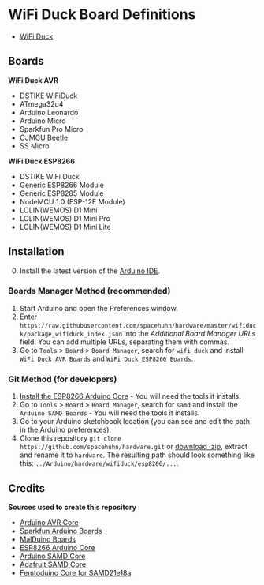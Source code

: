 # WiFi Duck Board Definitions

* [WiFi Duck](https://github.com/spacehuhn/WiFiDuck)

## Boards

**WiFi Duck AVR**
* DSTIKE WiFiDuck
* ATmega32u4
* Arduino Leonardo
* Arduino Micro
* Sparkfun Pro Micro
* CJMCU Beetle
* SS Micro

**WiFi Duck ESP8266**
* DSTIKE WiFi Duck
* Generic ESP8266 Module
* Generic ESP8285 Module
* NodeMCU 1.0 (ESP-12E Module)
* LOLIN(WEMOS) D1 Mini
* LOLIN(WEMOS) D1 Mini Pro
* LOLIN(WEMOS) D1 Mini Lite

## Installation 

0. Install the latest version of the [Arduino IDE](https://www.arduino.cc/en/main/software).

### Boards Manager Method (recommended)

1. Start Arduino and open the Preferences window.
2. Enter `https://raw.githubusercontent.com/spacehuhn/hardware/master/wifiduck/package_wifiduck_index.json` into the *Additional Board Manager URLs* field. You can add multiple URLs, separating them with commas.
3. Go to `Tools` > `Board` > `Board Manager`, search for `wifi duck` and install `WiFi Duck AVR Boards` and `WiFi Duck ESP8266 Boards`.

### Git Method (for developers)

1. [Install the ESP8266 Arduino Core](https://github.com/esp8266/Arduino#installing-with-boards-manager) - You will need the tools it installs.
2. Go to `Tools` > `Board` > `Board Manager`, search for `samd` and install the `Arduino SAMD Boards` - You will need the tools it installs.
3. Go to your Arduino sketchbook location (you can see and edit the path in the Arduino preferences).
4. Clone this repository `git clone https://github.com/spacehuhn/hardware.git` or [download .zip](https://github.com/spacehuhn/Arduino/archive/master.zip), extract and rename it to `hardware`. 
The resulting path should look something like this: `../Arduino/hardware/wifiduck/esp8266/...`.

## Credits

**Sources used to create this repository**
* [Arduino AVR Core](https://github.com/arduino/ArduinoCore-avr)
* [Sparkfun Arduino Boards](https://github.com/sparkfun/Arduino_Boards/)
* [MalDuino Boards](https://github.com/jLynx/MalDuino_Boards/)
* [ESP8266 Arduino Core](https://github.com/esp8266/Arduino)
* [Arduino SAMD Core](https://github.com/arduino/ArduinoCore-samd)
* [Adafruit SAMD Core](https://github.com/adafruit/ArduinoCore-samd)
* [Femtoduino Core for SAMD21e18a](https://github.com/femtoduino/ArduinoCore-atsamd21e18a)
